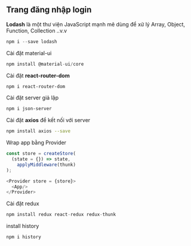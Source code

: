 ## Trang đăng nhập login

**Lodash** là một thư viện JavaScript mạnh mẽ dùng để xử lý Array, Object, Function, Collection ..v.v <br>

```js
npm i --save lodash
```

Cài đặt material-ui

```js
npm install @material-ui/core
```

Cài đặt **react-router-dom**

```sh
npm i react-router-dom
```

Cài đặt server giả lập

```sh
npm i json-server
```

Cài đặt **axios** để kết nối với server

```sh
npm install axios --save
```

Wrap app bằng Provider
```js
const store = createStore(
  (state = {}) => state,
    applyMiddleware(thunk)  
);

<Provider store = {store}>
  <App/>
</Provider>
```
Cài đặt redux

```js
npm install redux react-redux redux-thunk
```

install history

```sh
npm i history
```